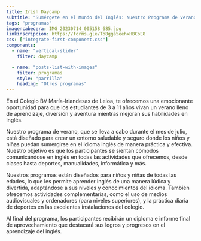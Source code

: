 ```yaml
---
title: Irish Daycamp
subtitle: "Sumérgete en el Mundo del Inglés: Nuestro Programa de Verano para Niños y Niñas"
tags: "programas"
imagencabecera: IMG_20230714_005158_685.jpg
linkinscripcion: https://forms.gle/To8gga5eehxHBCoE8
css: ["integrate-first-component.css"]
components:
  - name: "vertical-slider"
    filter: daycamp

  - name: "posts-list-with-images"
    filter: programas
    style: "parrilla"
    heading: "Otros programas"
---
```


En el Colegio BV María-Irlandesas de Leioa, te ofrecemos una emocionante oportunidad para que los estudiantes de 3 a 11 años vivan un verano lleno de aprendizaje, diversión y aventura mientras mejoran sus habilidades en inglés.

Nuestro programa de verano, que se lleva a cabo durante el mes de julio, está diseñado para crear un entorno saludable y seguro donde los niños y niñas puedan sumergirse en el idioma inglés de manera práctica y efectiva. Nuestro objetivo es que los participantes se sientan cómodos comunicándose en inglés en todas las actividades que ofrecemos, desde clases hasta deportes, manualidades, informática y más.

Nuestros programas están diseñados para niños y niñas de todas las edades, lo que les permite aprender inglés de una manera lúdica y divertida, adaptándose a sus niveles y conocimientos del idioma. También ofrecemos actividades complementarias, como el uso de medios audiovisuales y ordenadores (para niveles superiores), y la práctica diaria de deportes en las excelentes instalaciones del colegio.

Al final del programa, los participantes recibirán un diploma e informe final de aprovechamiento que destacará sus logros y progresos en el aprendizaje del inglés.
